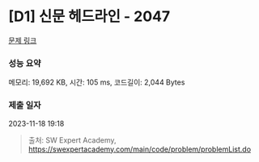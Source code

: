 # [D1] 신문 헤드라인 - 2047 

[문제 링크](https://swexpertacademy.com/main/code/problem/problemDetail.do?contestProbId=AV5QKsLaAy0DFAUq) 

### 성능 요약

메모리: 19,692 KB, 시간: 105 ms, 코드길이: 2,044 Bytes

### 제출 일자

2023-11-18 19:18



> 출처: SW Expert Academy, https://swexpertacademy.com/main/code/problem/problemList.do